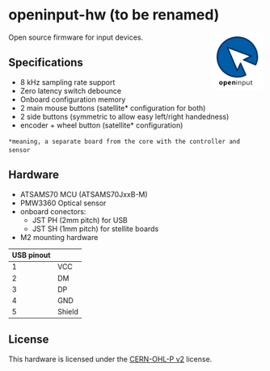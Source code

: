 # openinput-hw (to be renamed)

[<img src="assets/logo.svg" alt="" width="20%" align="right">](https://github.com/openinput-fw)

Open source firmware for input devices.

## Specifications
- 8 kHz sampling rate support
- Zero latency switch debounce
- Onboard configuration memory
- 2 main mouse buttons (satellite* configuration for both)
- 2 side buttons (symmetric to allow easy left/right handedness)
- encoder + wheel button (satellite* configuration)

`*meaning, a separate board from the core with the controller and sensor`

## Hardware

- ATSAMS70 MCU (ATSAMS70JxxB-M)
- PMW3360 Optical sensor
- onboard conectors:
    - JST PH (2mm pitch) for USB
    - JST SH (1mm pitch) for stellite boards
- M2 mounting hardware

|USB pinout||
|-----|-----|
|1|VCC|
|2|DM|
|3|DP|
|4|GND|
|5|Shield|

## License

This hardware is licensed under the [CERN-OHL-P v2](LICENSE) license.
